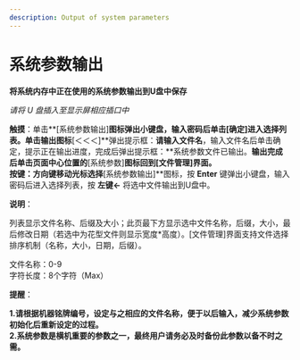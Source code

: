 ```yaml
---
description: Output of system parameters
---
```


# 系统参数输出

**将系统内存中正在使用的系统参数输出到U盘中保存**

_请将 U 盘插入至显示屏相应插口中_ 

**触摸**：单击**\[系统参数输出\]**图标弹出小键盘，输入密码后单击\[确定\]进入选择列表。单击输出图标**\[＜＜＜\]**弹出提示框：**请输入文件名**，输入文件名后单击确定，提示正在输出进度，完成后弹出提示框：**系统参数文件已输出。**输出完成后单击页面中心位置的**\[系统参数\]**图标回到\[文件管理\]界面。  
**按键**：方向键移动光标选择**\[系统参数输出\]**图标，按 **Enter** 键弹出小键盘，输入密码后进入选择列表，按 **左键←** 将选中文件输出到U盘中。

**说明**：

列表显示文件名称、后缀及大小；此页最下方显示选中文件名称，后缀，大小，最后修改日期（若选中为花型文件则显示宽度\*高度）。\[文件管理\]界面支持文件选择排序机制（名称，大小，日期，后缀）。

文件名称：0-9   
字符长度：8个字符（Max）

**提醒**：

**1.请根据机器铭牌编号，设定与之相应的文件名称，便于以后输入，减少系统参数初始化后重新设定的过程。  
2.系统参数是横机重要的参数之一，最终用户请务必及时备份此参数以备不时之需。**

